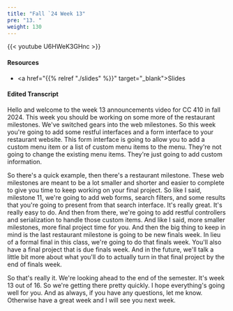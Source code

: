 ```yaml
---
title: "Fall `24 Week 13"
pre: "13. "
weight: 130
---
```


{{< youtube U6HWeK3GHnc >}}

#### Resources

* <a href="{{% relref "./slides" %}}" target="_blank">Slides</a>

#### Edited Transcript

Hello and welcome to the week 13 announcements video for CC 410 in fall 2024. This week you should be working on some more of the restaurant milestones. We've switched gears into the web milestones. So this week you're going to add some restful interfaces and a form interface to your restaurant website. This form interface is going to allow you to add a custom menu item or a list of custom menu items to the menu. They're not going to change the existing menu items. They're just going to add custom information. 

So there's a quick example, then there's a restaurant milestone. These web milestones are meant to be a lot smaller and shorter and easier to complete to give you time to keep working on your final project. So like I said, milestone 11, we're going to add web forms, search filters, and some results that you're going to present from that search interface. It's really great. It's really easy to do. And then from there, we're going to add restful controllers and serialization to handle those custom items. And like I said, more smaller milestones, more final project time for you. And then the big thing to keep in mind is the last restaurant milestone is going to be new finals week. In lieu of a formal final in this class, we're going to do that finals week. You'll also have a final project that is due finals week. And in the future, we'll talk a little bit more about what you'll do to actually turn in that final project by the end of finals week. 

So that's really it. We're looking ahead to the end of the semester. It's week 13 out of 16. So we're getting there pretty quickly. I hope everything's going well for you. And as always, if you have any questions, let me know. Otherwise have a great week and I will see you next week. 




